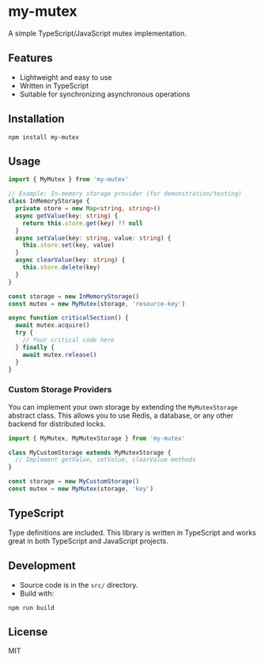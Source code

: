 # my-mutex

A simple TypeScript/JavaScript mutex implementation.

## Features

- Lightweight and easy to use
- Written in TypeScript
- Suitable for synchronizing asynchronous operations

## Installation

```
npm install my-mutex
```

## Usage

```typescript
import { MyMutex } from 'my-mutex'

// Example: In-memory storage provider (for demonstration/testing)
class InMemoryStorage {
  private store = new Map<string, string>()
  async getValue(key: string) {
    return this.store.get(key) ?? null
  }
  async setValue(key: string, value: string) {
    this.store.set(key, value)
  }
  async clearValue(key: string) {
    this.store.delete(key)
  }
}

const storage = new InMemoryStorage()
const mutex = new MyMutex(storage, 'resource-key')

async function criticalSection() {
  await mutex.acquire()
  try {
    // Your critical code here
  } finally {
    await mutex.release()
  }
}
```

### Custom Storage Providers

You can implement your own storage by extending the `MyMutexStorage` abstract class. This allows you to use Redis, a database, or any other backend for distributed locks.

```typescript
import { MyMutex, MyMutexStorage } from 'my-mutex'

class MyCustomStorage extends MyMutexStorage {
  // Implement getValue, setValue, clearValue methods
}

const storage = new MyCustomStorage()
const mutex = new MyMutex(storage, 'key')
```

## TypeScript

Type definitions are included. This library is written in TypeScript and works great in both TypeScript and JavaScript projects.

## Development

- Source code is in the `src/` directory.
- Build with:

```
npm run build
```

## License

MIT
